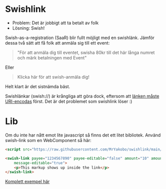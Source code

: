 # Swishlink

- Problem: Det är jobbigt att ta betalt av folk
- Lösning: Swish!

Swish-as-a-registration (SaaR) blir fullt möjligt med en swishlänk.
Jämför dessa två sätt att få folk att anmäla sig till ett event:

> "För att anmäla dig till eventet, swisha 80kr till det här långa numret och märk betalningen med Event"

Eller

> Klicka här för att swish-anmäla dig!

Helt klart är det sistnämda bäst.

Swishlänkar (swish://) är krångliga att göra dock, eftersom att [länken måste URI-encodas][1] först. Det är det problemet som swishlink löser :)

[1]: https://github.com/linuscorin/ruby_swish_qr/issues/1#issuecomment-618370462

# Lib

Om du inte har nått emot lite javascript så finns det ett litet bibliotek.
Använd swish-link som en WebComponent så här:

```html
<script src="https://raw.githubusercontent.com/MrYakobo/swishlink/main/lib/swish-link.js"></script>

<swish-link payee="1234567890" payee-editable="false" amount="10" amount-editable="false" message="Hello"
    message-editable="true">
    <p>This markup shows up inside the link</p>
</swish-link>
```

[Komplett exempel här][2]

[2]: https://mryakobo.github.io/swishlink/lib/